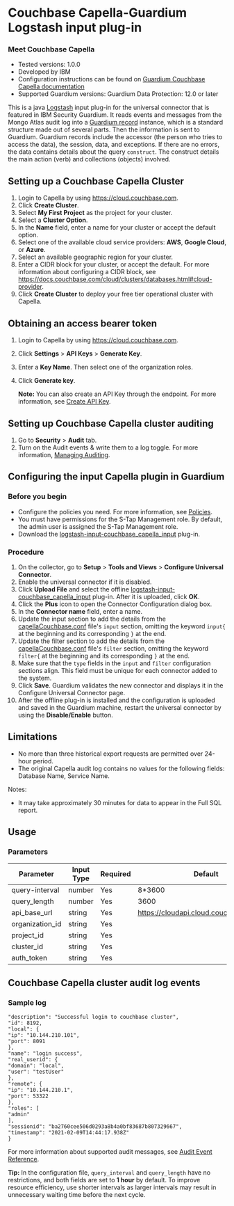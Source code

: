 # Couchbase Capella-Guardium Logstash input plug-in

### Meet Couchbase Capella
* Tested versions: 1.0.0
* Developed by IBM
* Configuration instructions can be found on [Guardium Couchbase Capella documentation](../../input-plugin/logstash-input-couchbase-capella/README.md#setup-couchbase-capella-cluster)
* Supported Guardium versions: Guardium Data Protection: 12.0 or later

This is a java [Logstash](https://github.com/elastic/logstash) input plug-in for the universal connector that is featured in IBM Security Guardium. It reads events and messages from the Mongo Atlas audit log into a [Guardium record](https://github.com/IBM/universal-connectors/blob/main/common/src/main/java/com/ibm/guardium/universalconnector/commons/structures/Record.java) instance, which is a standard structure made out of several parts. Then the information is sent to Guardium. Guardium records include the accessor (the person who tries to access the data), the session, data, and exceptions. If there are no errors, the data contains details about the query `construct`. The construct details the main action (verb) and collections (objects) involved.

## Setting up a Couchbase Capella Cluster
1. Login to Capella by using https://cloud.couchbase.com.
2. Click **Create Cluster**.
3. Select **My First Project** as the project for your cluster.
4. Select a **Cluster Option**.
5. In the **Name** field, enter a name for your cluster or accept the default option.
6. Select one of the available cloud service providers: **AWS**, **Google Cloud**, or **Azure**.
7. Select an available geographic region for your cluster.
8. Enter a CIDR block for your cluster, or accept the default. For more information about configuring a CIDR block, see https://docs.couchbase.com/cloud/clusters/databases.html#cloud-provider.
9. Click **Create Cluster** to deploy your free tier operational cluster with Capella.

## Obtaining an access bearer token
1. Login to Capella by using https://cloud.couchbase.com.
2. Click **Settings** > **API Keys** > **Generate Key**.
3. Enter a **Key Name**. Then select one of the organization roles.
4. Click **Generate key**.

   **Note:** You can also create an API Key through the endpoint. For more information, see [Create API Key](https://docs.couchbase.com/cloud/management-api-reference/index.html#tag/Api-Keys/operation/postOrganizationAPIKeys).

## Setting up Couchbase Capella cluster auditing
1. Go to **Security** > **Audit** tab.
2. Turn on the Audit events & write them to a log toggle.
   For more information, [Managing Auditing](https://docs.couchbase.com/server/current/manage/manage-security/manage-auditing.html).

## Configuring the input Capella plugin in Guardium

### Before you begin
* Configure the policies you need. For more information, see [Policies](/docs/#policies).
* You must have permissions for the S-Tap Management role. By default, the admin user is assigned the S-Tap Management role.
* Download the [logstash-input-couchbase_capella_input](logstash-input-couchbase_capella_input.zip) plug-in.

### Procedure
1. On the collector, go to **Setup** > **Tools and Views** > **Configure Universal Connector**.
2. Enable the universal connector if it is disabled.
3. Click **Upload File** and select the offline [logstash-input-couchbase_capella_input](logstash-input-couchbase_capella_input.zip) plug-in. After it is uploaded, click **OK**.
4. Click the **Plus** icon to open the Connector Configuration dialog box.
5. In the **Connector name** field, enter a name.
6. Update the input section to add the details from the [capellaCouchbase.conf](../../filter-plugin/logstash-filter-capella-guardium/capellaCouchbaseOverCapellaPackage/capellaCouchbase.conf) file's ``input`` section, omitting the keyword ``input{`` at the beginning and its corresponding ``}`` at the end.
7. Update the filter section to add the details from the [capellaCouchbase.conf](../../filter-plugin/logstash-filter-capella-guardium/capellaCouchbaseOverCapellaPackage/capellaCouchbase.conf) file's ``filter`` section, omitting the keyword ``filter{`` at the beginning and its corresponding ``}`` at the end.
8. Make sure that the ``type`` fields in the ``input`` and ``filter`` configuration sections align. This field must be unique for each connector added to the system.
9. Click **Save**. Guardium validates the new connector and displays it in the Configure Universal Connector page.
10. After the offline plug-in is installed and the configuration is uploaded and saved in the Guardium machine, restart the universal connector by using the **Disable/Enable** button.

##  Limitations
* No more than three historical export requests are permitted over 24-hour period.
* The original Capella audit log contains no values for the following fields: Database Name, Service Name.

Notes:
* It may take approximately 30 minutes for data to appear in the Full SQL report.

## Usage

### Parameters
| Parameter      | Input Type | Required | Default      |
|----------------|------------|----------|--------------|
| query-interval | number     | Yes      | 8*3600       |
| query_length    | number     | Yes      |   3600       |
| api_base_url    | string     | Yes      |https://cloudapi.cloud.couchbase.com/v4          |
| organization_id | string     | Yes      |              |
| project_id       | string     | Yes      |              |
| cluster_id       | string     | Yes      |  |
| auth_token       | string     | Yes      |  |

## Couchbase Capella cluster audit log events

### Sample log

```{
"description": "Successful login to couchbase cluster",
"id": 8192,
"local": {
"ip": "10.144.210.101",
"port": 8091
},
"name": "login success",
"real_userid": {
"domain": "local",
"user": "testUser"
},
"remote": {
"ip": "10.144.210.1",
"port": 53322
},
"roles": [
"admin"
],
"sessionid": "ba2760cee506d0293a8b4a0bf83687b807329667",
"timestamp": "2021-02-09T14:44:17.938Z"
}
```

For more information about supported audit messages, see [Audit Event Reference](https://docs.couchbase.com/server/current/audit-event-reference/audit-event-reference.html). </p>

**Tip:** In the configuration file, `query_interval` and `query_length` have no restrictions, and both fields are set to **1 hour** by default. To improve resource efficiency, use shorter intervals as larger intervals may result in unnecessary waiting time before the next cycle.

